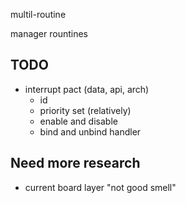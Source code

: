 multil-routine

manager rountines


## TODO

- interrupt pact (data, api, arch)
    - id
    - priority set (relatively)
    - enable and disable
    - bind and unbind handler

## Need more research

- current board layer "not good smell"